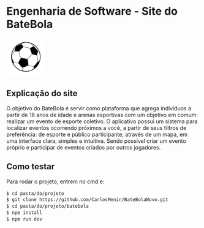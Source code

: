 # Engenharia de Software - Site do BateBola

<img src="https://github.com/PaoloOrguim/batebola/blob/main/public/assets/images/logo.png?raw=true" alt="BateBolaLogo" width="100">

## Explicação do site

O objetivo do BateBola é servir como plataforma que agrega indivíduos a partir de 18 anos de idade e arenas esportivas com um objetivo em comum:
realizar um evento de esporte coletivo. O aplicativo possui um sistema para localizar eventos ocorrendo próximos a você, a partir de seus filtros
de preferência: de esporte e público participante, através de um mapa, em uma interface clara, simples e intuitiva. Sendo possível criar um evento
próprio e participar de eventos criados por outros jogadores.

## Como testar

Para rodar o projeto, entrem no cmd e:

```bash
$ cd pasta/do/projeto
$ git clone https://github.com/CarlosMenin/BateBolaNovo.git
$ cd pasta/do/projeto/batebola
$ npm install
$ npm run dev
```
